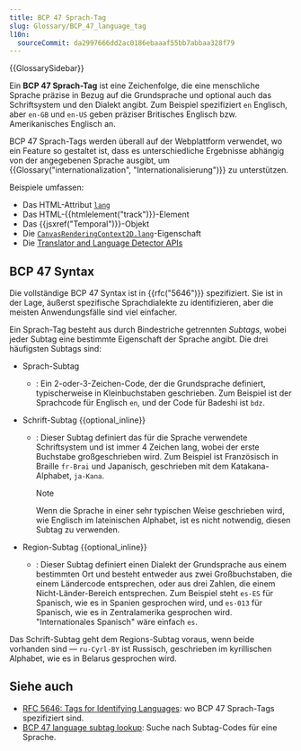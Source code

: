 ```yaml
---
title: BCP 47 Sprach-Tag
slug: Glossary/BCP_47_language_tag
l10n:
  sourceCommit: da2997666dd2ac0186ebaaaf55bb7abbaa328f79
---
```


{{GlossarySidebar}}

Ein **BCP 47 Sprach-Tag** ist eine Zeichenfolge, die eine menschliche Sprache präzise in Bezug auf die Grundsprache und optional auch das Schriftsystem und den Dialekt angibt. Zum Beispiel spezifiziert `en` Englisch, aber `en-GB` und `en-US` geben präziser Britisches Englisch bzw. Amerikanisches Englisch an.

BCP 47 Sprach-Tags werden überall auf der Webplattform verwendet, wo ein Feature so gestaltet ist, dass es unterschiedliche Ergebnisse abhängig von der angegebenen Sprache ausgibt, um {{Glossary("internationalization", "Internationalisierung")}} zu unterstützen.

Beispiele umfassen:

- Das HTML-Attribut [`lang`](/de/docs/Web/HTML/Reference/Global_attributes/lang)
- Das HTML-{{htmlelement("track")}}-Element
- Das {{jsxref("Temporal")}}-Objekt
- Die [`CanvasRenderingContext2D.lang`](/de/docs/Web/API/CanvasRenderingContext2D/lang)-Eigenschaft
- Die [Translator and Language Detector APIs](/de/docs/Web/API/Translator_and_Language_Detector_APIs)

## BCP 47 Syntax

Die vollständige BCP 47 Syntax ist in {{rfc("5646")}} spezifiziert. Sie ist in der Lage, äußerst spezifische Sprachdialekte zu identifizieren, aber die meisten Anwendungsfälle sind viel einfacher.

Ein Sprach-Tag besteht aus durch Bindestriche getrennten _Subtags_, wobei jeder Subtag eine bestimmte Eigenschaft der Sprache angibt. Die drei häufigsten Subtags sind:

- Sprach-Subtag
  - : Ein 2-oder-3-Zeichen-Code, der die Grundsprache definiert, typischerweise in Kleinbuchstaben geschrieben. Zum Beispiel ist der Sprachcode für Englisch `en`, und der Code für Badeshi ist `bdz`.
- Schrift-Subtag {{optional_inline}}

  - : Dieser Subtag definiert das für die Sprache verwendete Schriftsystem und ist immer 4 Zeichen lang, wobei der erste Buchstabe großgeschrieben wird. Zum Beispiel ist Französisch in Braille `fr-Brai` und Japanisch, geschrieben mit dem Katakana-Alphabet, `ja-Kana`.

    > [!NOTE]
    > Wenn die Sprache in einer sehr typischen Weise geschrieben wird, wie Englisch im lateinischen Alphabet, ist es nicht notwendig, diesen Subtag zu verwenden.

- Region-Subtag {{optional_inline}}
  - : Dieser Subtag definiert einen Dialekt der Grundsprache aus einem bestimmten Ort und besteht entweder aus zwei Großbuchstaben, die einem Ländercode entsprechen, oder aus drei Zahlen, die einem Nicht-Länder-Bereich entsprechen. Zum Beispiel steht `es-ES` für Spanisch, wie es in Spanien gesprochen wird, und `es-013` für Spanisch, wie es in Zentralamerika gesprochen wird. "Internationales Spanisch" wäre einfach `es`.

Das Schrift-Subtag geht dem Regions-Subtag voraus, wenn beide vorhanden sind — `ru-Cyrl-BY` ist Russisch, geschrieben im kyrillischen Alphabet, wie es in Belarus gesprochen wird.

## Siehe auch

- [RFC 5646: Tags for Identifying Languages](https://datatracker.ietf.org/doc/html/rfc5646): wo BCP 47 Sprach-Tags spezifiziert sind.
- [BCP 47 language subtag lookup](https://r12a.github.io/app-subtags/): Suche nach Subtag-Codes für eine Sprache.
